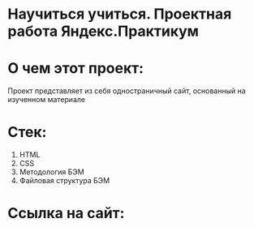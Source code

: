 # Научиться учиться. Проектная работа Яндекс.Практикум
# О чем этот проект:
Проект представляет из себя одностраничный сайт, основанный на изученном материале
# Стек:
1. HTML
2. CSS
3. Методология БЭМ
4. Файловая структура БЭМ
# Ссылка на сайт:
